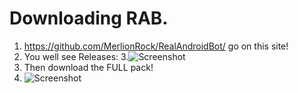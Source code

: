# Downloading RAB.
1. https://github.com/MerlionRock/RealAndroidBot/ go on this site!
2. You well see Releases:
3.![Screenshot](https://i.imgur.com/laJPbq1.png)
4. Then download the FULL pack!
5. ![Screenshot](https://i.imgur.com/OQhH3pc.png)
